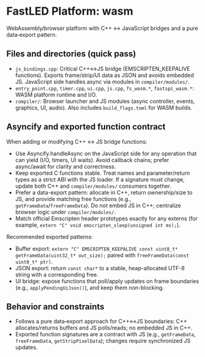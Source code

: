 # FastLED Platform: wasm

WebAssembly/browser platform with C++ ↔ JavaScript bridges and a pure data‑export pattern.

## Files and directories (quick pass)
- `js_bindings.cpp`: Critical C++↔JS bridge (EMSCRIPTEN_KEEPALIVE functions). Exports frame/strip/UI data as JSON and avoids embedded JS. JavaScript side handles async via modules in `compiler/modules/`.
- `entry_point.cpp`, `timer.cpp`, `ui.cpp`, `js.cpp`, `fs_wasm.*`, `fastspi_wasm.*`: WASM platform runtime and I/O.
- `compiler/`: Browser launcher and JS modules (async controller, events, graphics, UI, audio). Also includes `build_flags.toml` for WASM builds.

## Asyncify and exported function contract

When adding or modifying C++ ↔ JS bridge functions:

- Use Asyncify.handleAsync on the JavaScript side for any operation that can yield (I/O, timers, UI waits). Avoid callback chains; prefer async/await for clarity and correctness.
- Keep exported C functions stable. Treat names and parameter/return types as a strict ABI with the JS loader. If a signature must change, update both C++ and `compiler/modules/` consumers together.
- Prefer a data-export pattern: allocate in C++, return ownership/size to JS, and provide matching free functions (e.g., `getFrameData`/`freeFrameData`). Do not embed JS in C++; centralize browser logic under `compiler/modules/`.
- Match official Emscripten header prototypes exactly for any externs (for example, `extern "C" void emscripten_sleep(unsigned int ms);`).

Recommended exported patterns:

- Buffer export: `extern "C" EMSCRIPTEN_KEEPALIVE const uint8_t* getFrameData(uint32_t* out_size);` paired with `freeFrameData(const uint8_t* ptr)`.
- JSON export: return `const char*` to a stable, heap-allocated UTF-8 string with a corresponding free.
- UI bridge: expose functions that poll/apply updates on frame boundaries (e.g., `applyPendingUiJson()`), and keep them non-blocking.

## Behavior and constraints
- Follows a pure data‑export approach for C++↔JS boundaries: C++ allocates/returns buffers and JS polls/reads; no embedded JS in C++.
- Exported function signatures are a contract with JS (e.g., `getFrameData`, `freeFrameData`, `getStripPixelData`); changes require synchronized JS updates.
